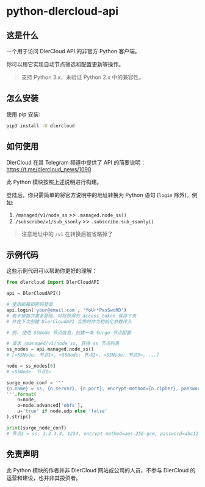 # python-dlercloud-api

## 这是什么

一个用于访问 DlerCloud API 的非官方 Python 客户端。

你可以用它实现自动节点筛选和配置更新等操作。

> 支持 Python 3.x，未验证 Python 2.x 中的兼容性。

## 怎么安装

使用 pip 安装:

```bash
pip3 install -U dlercloud
```

## 如何使用

DlerCloud 在其 Telegram 频道中提供了 API 的简要说明：
https://t.me/dlercloud_news/1090

此 Python 模块按照上述说明进行构建。

登陆后，你只需简单的将官方说明中的地址转换为 Python 语句 (`login` 除外)。例如:

1. `/managed/v1/node_ss` >> `.managed.node_ss()`
2. `/subscribe/v1/sub_ssonly` >> `.subscribe.sub_ssonly()`
> 注意地址中的 `/v1` 在转换后被省略掉了

## 示例代码

这些示例代码可以帮助你更好的理解：

```python
from dlercloud import DlerCloudAPI

api = DlerCloudAPI()

# 使用邮箱和密码登录
api.login('your@email.com', 'YoUr*PasSwoRD')
# 若不想每次重复登陆，可将获得的 access_token 保存下来
# 并在下次创建 DlerCloudAPI 实例时作为初始化参数传入

# 例: 使用 SSNode 节点信息，创建一条 Surge 节点配置

# 请求 /managed/v1/node_ss, 获得 ss 节点列表 
ss_nodes = api.managed.node_ss()
# [<SSNode: 节点1>, <SSNode: 节点2>, <SSNode: 节点3>, ...]

node = ss_nodes[0]
# <SSNode: 节点1>

surge_node_conf = '''
{n.name} = ss, {n.server}, {n.port}, encrypt-method={n.cipher}, password={n.password}, obfs={o}, udp-relay={u}
'''.format(
    n=node,
    o=node.advanced['obfs'],
    u='true' if node.udp else 'false'
).strip()

print(surge_node_conf)
# 节点1 = ss, 1.2.3.4, 1234, encrypt-method=aes-256-gcm, password=abc123, ...

```

## 免责声明

此 Python 模块的作者并非 DlerCloud 网站或公司的人员，不参与 DlerCloud 的运营和建设，也并非其投资者。
